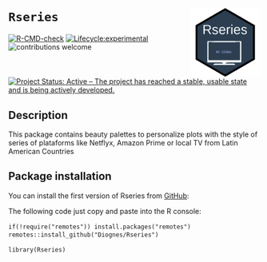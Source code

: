 # `Rseries`   <img src="man/figures/logo.png" align="right" height="139" />


<!-- badges: start -->

[![R-CMD-check](https://github.com/healthinnovation/lis/workflows/R-CMD-check/badge.svg)](https://github.com/healthinnovation/lis/actions)
[![Lifecycle:experimental](https://img.shields.io/badge/lifecycle-experimental-orange.svg)](https://www.tidyverse.org/lifecycle/#experimental)
![contributions welcome](https://img.shields.io/badge/contributions-welcome-brightgreen.svg?style=flat)
[![Project Status: Active – The project has reached a stable, usable state and is being actively developed.](https://www.repostatus.org/badges/latest/active.svg)](https://www.repostatus.org/#active)

<!-- badges: end -->

## **Description**

This package contains beauty palettes to personalize plots with the style of series of  plataforms like Netflyx, Amazon Prime  or local TV from Latin American Countries


## **Package installation**

You can install the first version of Rseries from
[GitHub](https://github.com/):

The following code just copy and paste into the R console:

```
if(!require("remotes")) install.packages("remotes")
remotes::install_github("Diognes/Rseries")
```

```
library(Rseries)
```
